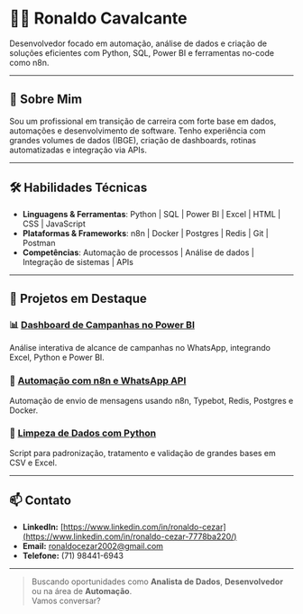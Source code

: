 # 👨‍💻 Ronaldo Cavalcante

Desenvolvedor focado em automação, análise de dados e criação de soluções eficientes com Python, SQL, Power BI e ferramentas no-code como n8n.

---

## 🚀 Sobre Mim

Sou um profissional em transição de carreira com forte base em dados, automações e desenvolvimento de software. Tenho experiência com grandes volumes de dados (IBGE), criação de dashboards, rotinas automatizadas e integração via APIs.

---

## 🛠️ Habilidades Técnicas

- **Linguagens & Ferramentas**: Python | SQL | Power BI | Excel | HTML | CSS | JavaScript  
- **Plataformas & Frameworks**: n8n | Docker | Postgres | Redis | Git | Postman  
- **Competências**: Automação de processos | Análise de dados | Integração de sistemas | APIs

---

## 📂 Projetos em Destaque

### 📊 [Dashboard de Campanhas no Power BI](#)
Análise interativa de alcance de campanhas no WhatsApp, integrando Excel, Python e Power BI.

### 🔁 [Automação com n8n e WhatsApp API](#)
Automação de envio de mensagens usando n8n, Typebot, Redis, Postgres e Docker.

### 🧹 [Limpeza de Dados com Python](#)
Script para padronização, tratamento e validação de grandes bases em CSV e Excel.

---

## 📫 Contato

- **LinkedIn:** [https://www.linkedin.com/in/ronaldo-cezar](https://www.linkedin.com/in/ronaldo-cezar-7778ba220/)
- **Email:** ronaldocezar2002@gmail.com  
- **Telefone:** (71) 98441-6943

---

> Buscando oportunidades como **Analista de Dados**, **Desenvolvedor** ou na área de **Automação**.  
> Vamos conversar?
